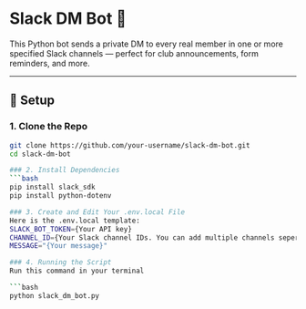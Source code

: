 # Slack DM Bot 🤖

This Python bot sends a private DM to every real member in one or more specified Slack channels — perfect for club announcements, form reminders, and more.

---

## 🔧 Setup

### 1. Clone the Repo

````bash
git clone https://github.com/your-username/slack-dm-bot.git
cd slack-dm-bot

### 2. Install Dependencies
```bash
pip install slack_sdk
pip install python-dotenv

### 3. Create and Edit Your .env.local File
Here is the .env.local template:
SLACK_BOT_TOKEN={Your API key}
CHANNEL_ID={Your Slack channel IDs. You can add multiple channels seperated by commas i.e "C1234,C4321"}
MESSAGE="{Your message}"

### 4. Running the Script
Run this command in your terminal

```bash
python slack_dm_bot.py
````
